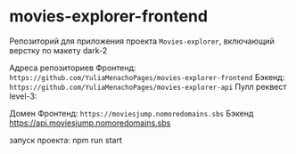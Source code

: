 # movies-explorer-frontend

Репозиторий для приложения проекта `Movies-explorer`, включающий верстку по макету dark-2

Адреса репозиториев
Фронтенд: `https://github.com/YuliaMenachoPages/movies-explorer-frontend`
Бэкенд: `https://github.com/YuliaMenachoPages/movies-explorer-api`
Пулл реквест level-3: 

Домен
Фронтенд: `https://moviesjump.nomoredomains.sbs`
Бэкенд https://api.moviesjump.nomoredomains.sbs

запуск проекта: npm run start



